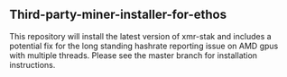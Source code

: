 ## Third-party-miner-installer-for-ethos

This repository will install the latest version of xmr-stak and includes a potential fix for the long standing hashrate reporting issue on AMD gpus with multiple threads.  Please see the master branch for installation instructions.
